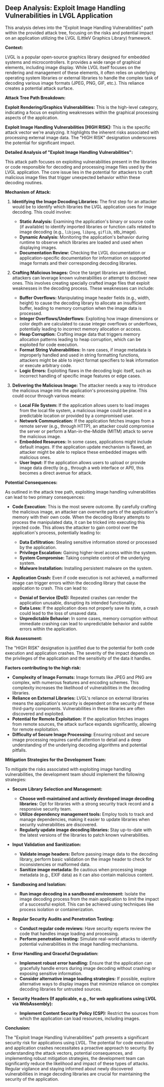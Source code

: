 ## Deep Analysis: Exploit Image Handling Vulnerabilities in LVGL Application

This analysis delves into the "Exploit Image Handling Vulnerabilities" path within the provided attack tree, focusing on the risks and potential impact on an application utilizing the LVGL (LittleV Graphics Library) framework.

**Context:**

LVGL is a popular open-source graphics library designed for embedded systems and microcontrollers. It provides a wide range of graphical elements, including image display. While LVGL itself focuses on the rendering and management of these elements, it often relies on underlying operating system libraries or external libraries to handle the complex task of decoding various image formats (JPEG, PNG, GIF, etc.). This reliance creates a potential attack surface.

**Attack Tree Path Breakdown:**

**Exploit Rendering/Graphics Vulnerabilities:** This is the high-level category, indicating a focus on exploiting weaknesses within the graphical processing aspects of the application.

**Exploit Image Handling Vulnerabilities [HIGH RISK]:** This is the specific attack vector we're analyzing. It highlights the inherent risks associated with processing external image data. The "HIGH RISK" designation underscores the potential for significant impact.

**Detailed Analysis of "Exploit Image Handling Vulnerabilities":**

This attack path focuses on exploiting vulnerabilities present in the libraries or code responsible for decoding and processing image files used by the LVGL application. The core issue lies in the potential for attackers to craft malicious image files that trigger unexpected behavior within these decoding routines.

**Mechanism of Attack:**

1. **Identifying the Image Decoding Libraries:** The first step for an attacker would be to identify which libraries the LVGL application uses for image decoding. This could involve:
    * **Static Analysis:** Examining the application's binary or source code (if available) to identify imported libraries or function calls related to image decoding (e.g., `libjpeg`, `libpng`, `giflib`, stb_image).
    * **Dynamic Analysis:** Monitoring the application's behavior during runtime to observe which libraries are loaded and used when displaying images.
    * **Documentation Review:** Checking the LVGL documentation or application-specific documentation for information on supported image formats and their corresponding decoding libraries.

2. **Crafting Malicious Images:** Once the target libraries are identified, attackers can leverage known vulnerabilities or attempt to discover new ones. This involves creating specially crafted image files that exploit weaknesses in the decoding process. These weaknesses can include:
    * **Buffer Overflows:**  Manipulating image header fields (e.g., width, height) to cause the decoding library to allocate an insufficient buffer, leading to memory corruption when the image data is processed.
    * **Integer Overflows/Underflows:**  Exploiting how image dimensions or color depth are calculated to cause integer overflows or underflows, potentially leading to incorrect memory allocation or access.
    * **Heap Corruption:**  Crafting image data that triggers memory allocation patterns leading to heap corruption, which can be exploited for code execution.
    * **Format String Vulnerabilities:**  In rare cases, if image metadata is improperly handled and used in string formatting functions, attackers might be able to inject format specifiers to leak information or execute arbitrary code.
    * **Logic Errors:**  Exploiting flaws in the decoding logic itself, such as incorrect handling of specific image features or edge cases.

3. **Delivering the Malicious Image:** The attacker needs a way to introduce the malicious image into the application's processing pipeline. This could occur through various means:
    * **Local File System:** If the application allows users to load images from the local file system, a malicious image could be placed in a predictable location or provided by a compromised user.
    * **Network Communication:** If the application fetches images from a remote server (e.g., through HTTP), an attacker could compromise the server or perform a Man-in-the-Middle (MITM) attack to serve the malicious image.
    * **Embedded Resources:** In some cases, applications might include default images. If the application update mechanism is flawed, an attacker might be able to replace these embedded images with malicious ones.
    * **User Input:** If the application allows users to upload or provide image data directly (e.g., through a web interface or API), this becomes a direct avenue for attack.

**Potential Consequences:**

As outlined in the attack tree path, exploiting image handling vulnerabilities can lead to two primary consequences:

* **Code Execution:** This is the most severe outcome. By carefully crafting the malicious image, an attacker can overwrite parts of the application's memory with their own code. When the decoding library attempts to process the manipulated data, it can be tricked into executing this injected code. This allows the attacker to gain control over the application's process, potentially leading to:
    * **Data Exfiltration:** Stealing sensitive information stored or processed by the application.
    * **Privilege Escalation:** Gaining higher-level access within the system.
    * **System Compromise:** Taking complete control of the underlying system.
    * **Malware Installation:** Installing persistent malware on the system.

* **Application Crash:** Even if code execution is not achieved, a malformed image can trigger errors within the decoding library that cause the application to crash. This can lead to:
    * **Denial of Service (DoS):** Repeated crashes can render the application unusable, disrupting its intended functionality.
    * **Data Loss:** If the application does not properly save its state, a crash could lead to the loss of unsaved data.
    * **Unpredictable Behavior:** In some cases, memory corruption without immediate crashing can lead to unpredictable behavior and subtle errors within the application.

**Risk Assessment:**

The "HIGH RISK" designation is justified due to the potential for both code execution and application crashes. The severity of the impact depends on the privileges of the application and the sensitivity of the data it handles.

**Factors contributing to the high risk:**

* **Complexity of Image Formats:** Image formats like JPEG and PNG are complex, with numerous features and encoding schemes. This complexity increases the likelihood of vulnerabilities in the decoding libraries.
* **Reliance on External Libraries:** LVGL's reliance on external libraries means the application's security is dependent on the security of these third-party components. Vulnerabilities in these libraries are often discovered and exploited.
* **Potential for Remote Exploitation:** If the application fetches images from remote sources, the attack surface expands significantly, allowing for remote exploitation.
* **Difficulty of Secure Image Processing:**  Ensuring robust and secure image processing requires careful attention to detail and a deep understanding of the underlying decoding algorithms and potential pitfalls.

**Mitigation Strategies for the Development Team:**

To mitigate the risks associated with exploiting image handling vulnerabilities, the development team should implement the following strategies:

* **Secure Library Selection and Management:**
    * **Choose well-maintained and actively developed image decoding libraries:** Opt for libraries with a strong security track record and a responsive security team.
    * **Utilize dependency management tools:**  Employ tools to track and manage dependencies, making it easier to update libraries when security vulnerabilities are discovered.
    * **Regularly update image decoding libraries:** Stay up-to-date with the latest versions of the libraries to patch known vulnerabilities.

* **Input Validation and Sanitization:**
    * **Validate image headers:** Before passing image data to the decoding library, perform basic validation on the image header to check for inconsistencies or malformed data.
    * **Sanitize image metadata:** Be cautious when processing image metadata (e.g., EXIF data) as it can also contain malicious content.

* **Sandboxing and Isolation:**
    * **Run image decoding in a sandboxed environment:** Isolate the image decoding process from the main application to limit the impact of a successful exploit. This can be achieved using techniques like process isolation or containerization.

* **Regular Security Audits and Penetration Testing:**
    * **Conduct regular code reviews:** Have security experts review the code that handles image loading and processing.
    * **Perform penetration testing:** Simulate real-world attacks to identify potential vulnerabilities in the image handling mechanisms.

* **Error Handling and Graceful Degradation:**
    * **Implement robust error handling:** Ensure that the application can gracefully handle errors during image decoding without crashing or exposing sensitive information.
    * **Consider alternative image loading strategies:** If possible, explore alternative ways to display images that minimize reliance on complex decoding libraries for untrusted sources.

* **Security Headers (If applicable, e.g., for web applications using LVGL via WebAssembly):**
    * **Implement Content Security Policy (CSP):** Restrict the sources from which the application can load resources, including images.

**Conclusion:**

The "Exploit Image Handling Vulnerabilities" path presents a significant security risk for applications using LVGL. The potential for code execution and application crashes necessitates a proactive approach to security. By understanding the attack vectors, potential consequences, and implementing robust mitigation strategies, the development team can significantly reduce the likelihood and impact of these types of attacks. Regular vigilance and staying informed about newly discovered vulnerabilities in image decoding libraries are crucial for maintaining the security of the application.
